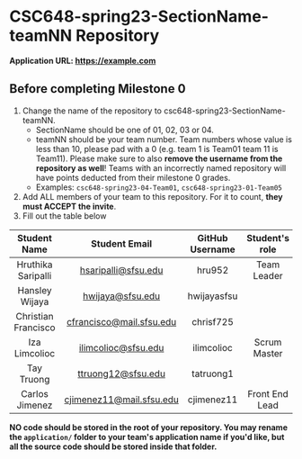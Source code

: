 # CSC648-spring23-SectionName-teamNN Repository

**Application URL: <https://example.com>**

## Before completing Milestone 0

1. Change the name of the repository to csc648-spring23-SectionName-teamNN.
   - SectionName should be one of 01, 02, 03 or 04.
   - teamNN should be your team number. Team numbers whose value is less than
     10, please pad with a 0 (e.g. team 1 is Team01 team 11 is Team11). Please
     make sure to also **remove the username from the repository as well**!
     Teams with an incorrectly named repository will have points deducted from
     their milestone 0 grades.
   - Examples: `csc648-spring23-04-Team01`, `csc648-spring23-01-Team05`
2. Add ALL members of your team to this repository. For it to count, **they must
   ACCEPT the invite**.
3. Fill out the table below

|  Student Name        |  Student Email            |  GitHub Username |  Student's role |
| :------------------: | :-----------------------: | :--------------: | :-------------: |
|  Hruthika Saripalli  |  hsaripalli@sfsu.edu      |       hru952     |   Team Leader   |
|  Hansley Wijaya      |  hwijaya@sfsu.edu         |    hwijayasfsu   |                 |
|  Christian Francisco |  cfrancisco@mail.sfsu.edu |     chrisf725    |                 |
|  Iza Limcolioc       |  ilimcolioc@sfsu.edu      |    ilimcolioc    |   Scrum Master  |
|  Tay Truong          |  ttruong12@sfsu.edu       |    tatruong1     |                 |
|  Carlos Jimenez      |  cjimenez11@mail.sfsu.edu |    cjimenez11    |  Front End Lead |

**NO code should be stored in the root of your repository. You may rename the
`application/` folder to your team's application name if you'd like, but all the
source code should be stored inside that folder.**
